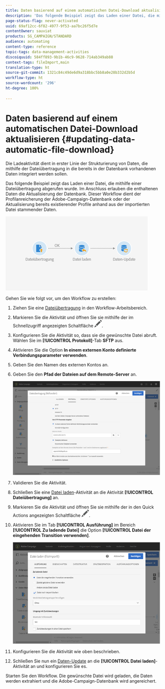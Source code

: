 ```yaml
---
title: Daten basierend auf einem automatischen Datei-Download aktualisieren
description: 'Das folgende Beispiel zeigt das Laden einer Datei, die mithilfe einer Dateiübertragung abgerufen wurde. Im Anschluss erlauben die enthaltenen Daten die Aktualisierung der Datenbank. '
page-status-flag: never-activated
uuid: 69af12cc-6f82-4977-9f53-aa7bc26f5d7e
contentOwner: sauviat
products: SG_CAMPAIGN/STANDARD
audience: automating
content-type: reference
topic-tags: data-management-activities
discoiquuid: 584ff893-9b1b-46c9-9628-714ab349ab88
context-tags: fileImport,main
translation-type: ht
source-git-commit: 1321c84c49de6d9a318bbc5bb8a0e28b332d2b5d
workflow-type: ht
source-wordcount: '296'
ht-degree: 100%

---
```



# Daten basierend auf einem automatischen Datei-Download aktualisieren {#updating-data-automatic-file-download}

Die Ladeaktivität dient in erster Linie der Strukturierung von Daten, die mithilfe der Dateiübertragung in die bereits in der Datenbank vorhandenen Daten integriert werden sollen.

Das folgende Beispiel zeigt das Laden einer Datei, die mithilfe einer Dateiübertragung abgerufen wurde. Im Anschluss erlauben die enthaltenen Daten die Aktualisierung der Datenbank. Dieser Workflow dient der Profilanreicherung der Adobe-Campaign-Datenbank oder der Aktualisierung bereits existierender Profile anhand aus der importierten Datei stammender Daten.

![](assets/load_file_workflow_ex1.png)

Gehen Sie wie folgt vor, um den Workflow zu erstellen:

1. Ziehen Sie eine [Dateiübertragung](../../automating/using/transfer-file.md) in den Workflow-Arbeitsbereich.
1. Markieren Sie die Aktivität und öffnen Sie sie mithilfe der im Schnellzugriff angezeigten Schaltfläche ![](assets/edit_darkgrey-24px.png).
1. Konfigurieren Sie die Aktivität so, dass sie die gewünschte Datei abruft. Wählen Sie im **[!UICONTROL Protokoll]**-Tab **SFTP** aus.
1. Aktivieren Sie die Option **In einem externen Konto definierte Verbindungsparameter verwenden**.
1. Geben Sie den Namen des externen Kontos an.
1. Geben Sie den **Pfad der Dateien auf dem Remote-Server** an.

   ![](assets/wkf_file_transfer_07.png)

1. Validieren Sie die Aktivität.
1. Schließen Sie eine [Datei laden](../../automating/using/load-file.md)-Aktivität an die Aktivität **[!UICONTROL Dateiübertragung]** an.
1. Markieren Sie die Aktivität und öffnen Sie sie mithilfe der in den Quick Actions angezeigten Schaltfläche ![](assets/edit_darkgrey-24px.png).
1. Aktivieren Sie im Tab **[!UICONTROL Ausführung]** im Bereich **[!UICONTROL Zu ladende Datei]** die Option **[!UICONTROL Datei der eingehenden Transition verwenden]**.

   ![](assets/wkf_file_loading8.png)

1. Konfigurieren Sie die Aktivität wie oben beschrieben.
1. Schließen Sie nun ein [Daten-Update](../../automating/using/update-data.md) an die **[!UICONTROL Datei laden]**-Aktivität an und konfigurieren Sie es.

Starten Sie den Workflow. Die gewünschte Datei wird geladen, die Daten werden extrahiert und die Adobe-Campaign-Datenbank wird angereichert.
